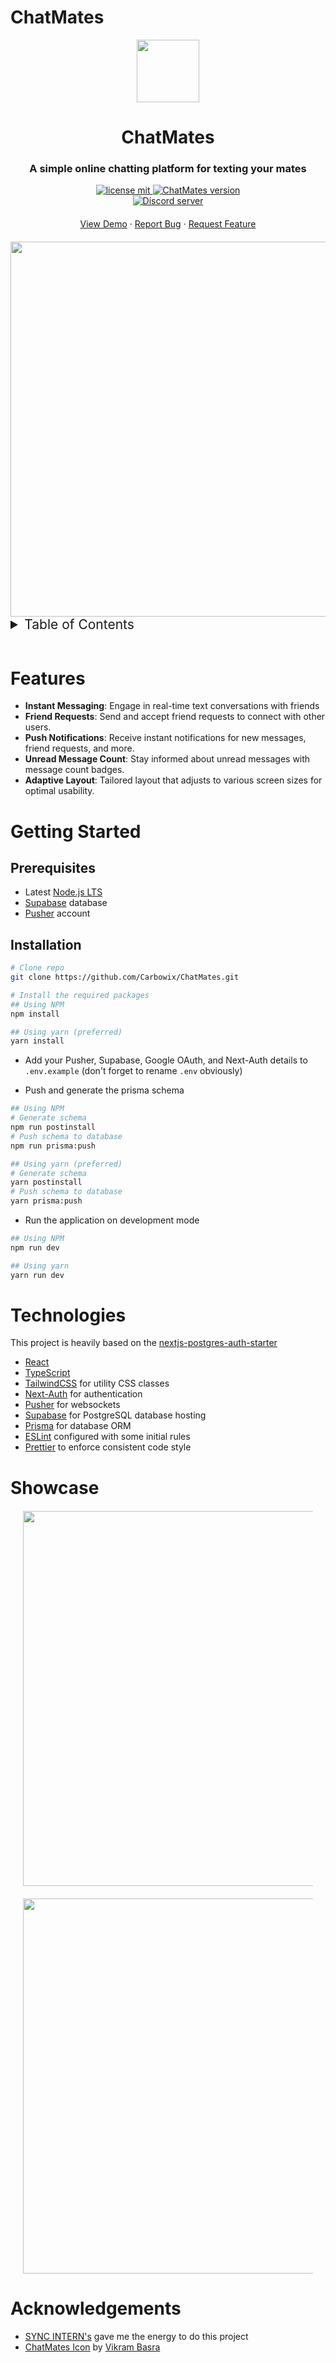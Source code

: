 # ChatMates

<div align="center">
  <img src='./public/logo.png' width="100px" height="100px" />
  <h1>ChatMates</h1>
  <h3>A simple online chatting platform for texting your mates</h3>
   <p>
    <a href="https://github.com/Carbowix/ChatMates/blob/main/LICENSE">
      <img src="https://img.shields.io/github/license/carbowix/ChatMates?style=for-the-badge" alt="license mit"/>
    </a>
    <a href="https://github.com/Carbowix/ChatMates">
      <img src="https://img.shields.io/github/package-json/v/carbowix/ChatMates?style=for-the-badge" alt="ChatMates version"/>
    </a>
    <br>
    <a href="https://discord.gg/nntu7rgxtP">
      <img src="https://img.shields.io/discord/633795546724827157?color=5865F2&logo=discord&logoColor=white" alt="Discord server" />
    </a>
  </p>
  <p style="margin: 20px;">
    <a href="https://chat-mates.vercel.app">View Demo</a>
    ·
    <a href="https://github.com/Carbowix/ChatMates/issues">Report Bug</a>
    ·
    <a href="https://github.com/Carbowix/ChatMates/issues">Request Feature</a>
  </p>

  <img src='./misc/cm_chat.png' width="800" height="600" />
</div>
<details>
<summary style="font-size: 21px;">Table of Contents</summary>
<ol>
    <li><a href="#features">Features</a></li>
    <li><a href="#getting-started">Getting Started</a></li>
    <ul>
        <li><a href="#prerequisites">Prerequisites</a></li>
        <li><a href="#installation">Installation</a></li>
    </ul>
    <li><a href="#technologies">Technologies</a></li>
    <li><a href="#showcase">Showcase</a></li>
    <li><a href="#acknowledgements">Acknowledgements</a></li>
</details>
<br>

# Features

- **Instant Messaging**: Engage in real-time text conversations with friends
- **Friend Requests**: Send and accept friend requests to connect with other users.
- **Push Notifications**: Receive instant notifications for new messages, friend requests, and more.
- **Unread Message Count**: Stay informed about unread messages with message count badges.
- **Adaptive Layout**: Tailored layout that adjusts to various screen sizes for optimal usability.

# Getting Started

## Prerequisites

- Latest [Node.js LTS](https://nodejs.org/en/download)
- [Supabase](https://supabase.com/) database
- [Pusher](https://dashboard.pusher.com/) account

## Installation

```bash
# Clone repo
git clone https://github.com/Carbowix/ChatMates.git

# Install the required packages
## Using NPM
npm install

## Using yarn (preferred)
yarn install
```

- Add your Pusher, Supabase, Google OAuth, and Next-Auth details to `.env.example` (don't forget to rename `.env` obviously)

- Push and generate the prisma schema

```bash
## Using NPM
# Generate schema
npm run postinstall
# Push schema to database
npm run prisma:push

## Using yarn (preferred)
# Generate schema
yarn postinstall
# Push schema to database
yarn prisma:push
```

- Run the application on development mode

```bash
## Using NPM
npm run dev

## Using yarn
yarn run dev
```

# Technologies

This project is heavily based on the [nextjs-postgres-auth-starter](https://github.com/vercel/nextjs-postgres-auth-starter/)

- [React](https://reactjs.org/)
- [TypeScript](https://www.typescriptlang.org/)
- [TailwindCSS](https://tailwindcss.com/) for utility CSS classes
- [Next-Auth](https://next-auth.js.org/) for authentication
- [Pusher](https://dashboard.pusher.com/) for websockets
- [Supabase](https://supabase.com/) for PostgreSQL database hosting
- [Prisma](https://www.prisma.io/) for database ORM
- [ESLint](https://eslint.org/) configured with some initial rules
- [Prettier](https://prettier.io/) to enforce consistent code style

# Showcase

<div style="display: flex; gap: 20px; flex-wrap: wrap; margin: 20px;">
  <img src='./misc/cm_dashboard.png' width="800" height="600" />
  <img src='./misc/cm_chat.png' width="800" height="600" />
</div>

# Acknowledgements

- [SYNC INTERN's](https://www.syncinterns.com/) gave me the energy to do this project
- [ChatMates Icon](https://www.pngitem.com/middle/hommxo_chat-png-icon-free-download-searchpng-transparent-chat/) by [Vikram Basra](https://www.pngitem.com/userpic/10150/)
